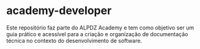 # academy-developer
Este repositório faz parte do ALPDZ Academy e tem como objetivo ser um guia prático e acessível para a criação e organização de documentação técnica no contexto do desenvolvimento de software.
